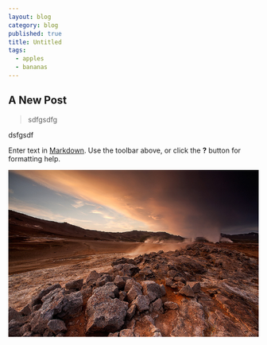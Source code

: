 ```yaml
---
layout: blog
category: blog
published: true
title: Untitled
tags: 
  - apples
  - bananas
---
```


## A New Post

> sdfgsdfg

dsfgsdf

Enter text in [Markdown](http://daringfireball.net/projects/markdown/). Use the toolbar above, or click the **?** button for formatting help.


![10277163144_d77aca5041_c.jpg](/media/10277163144_d77aca5041_c.jpg)
